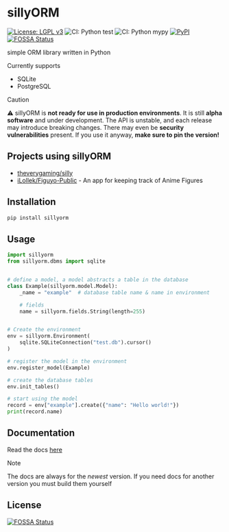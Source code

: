 # sillyORM

[![License: LGPL v3](https://img.shields.io/badge/License-LGPL_v3-blue.svg)](https://www.gnu.org/licenses/lgpl-3.0)
![CI: Python test](https://github.com/theverygaming/sillyORM/actions/workflows/test.yml/badge.svg)
![CI: Python mypy](https://github.com/theverygaming/sillyORM/actions/workflows/typecheck.yml/badge.svg)
[![PyPI](https://img.shields.io/pypi/v/sillyorm.svg)](https://pypi.org/project/sillyORM/)
[![FOSSA Status](https://app.fossa.com/api/projects/git%2Bgithub.com%2Ftheverygaming%2FsillyORM.svg?type=shield)](https://app.fossa.com/projects/git%2Bgithub.com%2Ftheverygaming%2FsillyORM?ref=badge_shield)

simple ORM library written in Python

Currently supports

- SQLite
- PostgreSQL

> [!CAUTION]
> :warning: sillyORM is **not ready for use in production environments**.
> It is still **alpha software** and under development.
> The API is unstable, and each release may introduce breaking changes.
> There may even be **security vulnerabilities** present.
> If you use it anyway, **make sure to pin the version!**

## Projects using sillyORM

- [theverygaming/silly](https://github.com/theverygaming/silly)
- [iLollek/Figuyo-Public](https://github.com/iLollek/Figuyo-Public) - An app for keeping track of Anime Figures

## Installation

```bash
pip install sillyorm
```

## Usage

```python
import sillyorm
from sillyorm.dbms import sqlite


# define a model, a model abstracts a table in the database
class Example(sillyorm.model.Model):
    _name = "example"  # database table name & name in environment

    # fields
    name = sillyorm.fields.String(length=255)


# Create the environment
env = sillyorm.Environment(
    sqlite.SQLiteConnection("test.db").cursor()
)

# register the model in the environment
env.register_model(Example)

# create the database tables
env.init_tables()

# start using the model
record = env["example"].create({"name": "Hello world!"})
print(record.name)
```

## Documentation

Read the docs [here](https://theverygaming.github.io/sillyORM/)

> [!NOTE]
> The docs are always for the _newest_ version.
> If you need docs for another version you must build them yourself


## License
[![FOSSA Status](https://app.fossa.com/api/projects/git%2Bgithub.com%2Ftheverygaming%2FsillyORM.svg?type=large)](https://app.fossa.com/projects/git%2Bgithub.com%2Ftheverygaming%2FsillyORM?ref=badge_large)